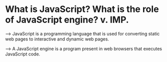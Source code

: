 # What is JavaScript? What is the role of JavaScript engine? v. IMP.

--> JavaScript is a programming language that is used for
converting static web pages to interactive and dynamic
web pages.

--> A JavaScript engine is a program present in web
browsers that executes JavaScript code.
